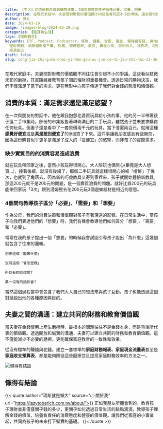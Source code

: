 ```yaml
---
title: 【生活】從價值觀差異到購物決策，4個問句教會孩子搞懂必要、需要、想要
description: 在現代家庭中，夫妻間對財務的價值觀不同往往會引起不小的爭議。這些看似枝微末節的磨擦，其實隱藏著教育孩子關於理財的重要機會。透過日常的購物決策，我們不僅滿足了當下的需求，更在無形中向孩子傳達了我們對金錢的態度和價值觀。
author: 懶大
date: 2024-03-29
image: /images/blog/2024-03-29.png
categories: [職涯與生活]
tags: [理財觀念]
keywords: ETF, Podcast, Podcaster, 保險, 儲蓄, 台股, 基金, 懶得變有錢, 房地產, 投資, 投資理財, 支出, 收入, 理財,
  理財規劃, 瑪斯理財兩三事, 稅務, 總體經濟, 美股, 職涯心得, 股利收入, 複委託, 記帳, 閱讀心得, 財務規劃, 財商, 貸款, 資產配置, 退休規劃,
  開源節流
draft: false
slug: cong-jia-zhi-guan-chai-yi-dao-gou-wu-jue-ce-ni-jiu-shi-hai-zi-de-li-cai-jiao-yu-da-shi
---
```

在現代家庭中，夫妻間對財務的價值觀不同往往會引起不小的爭議。這些看似枝微末節的磨擦，其實隱藏著教育孩子關於理財的重要機會。透過日常的購物決策，我們不僅滿足了當下的需求，更在無形中向孩子傳達了我們對金錢的態度和價值觀。

## 消費的本質：滿足需求還是滿足慾望？

在一次與朋友的對話中，他在跟我抱怨老婆買玩具給小孩的事。他的另一半帶著孩子逛二手市集時，部份的市集販售著琳瑯滿目的二手玩具，雖然孩子並未要求購買任何玩具。但妻子還是看中了一套原價兩千元的玩具，當下僅需兩百元，就用這種 **感覺好便宜**或是**真是撿到便宜了**的`原因`買了下來。這件事讓我朋友感到有些無奈，因為這份購買似乎更多是滿足了成人的「撿便宜」的慾望，而非孩子的實際需求。

### 缺少實質目的的消費容易造成浪費

就在玩具帶回家之後，當然小孩玩得很開心，大人陪玩也很開心(畢竟是大人想買…)，接著後續，就沒有後續了，那個二手玩具就這樣很開心的被「嚐鮮」了幾次，也就到了角落去，因為新的巧虎教具又寄到家裡來，孩子就開始體驗新教具。那這200元就不是200元的問題，是一個實質浪費的問題。就好比買200元的玩具能帶回家玩「3次」跟到湯姆熊去花200元玩3個遊樂器材是相近的意思。

### 4個問句教導孩子區分「必要」、「需要」和「想要」

作為父母，我們的消費決策和價值觀對孩子有著深遠的影響。在日常生活中，當孩子向我們表達他們的「想要」時，我們有機會教導他們如何區分「想要」、「需要」和「必要」。

常常在我的孩子提出一個「想要」的時候我會試圖引導孩子說出「為什麼」這幾個就包含了往來的邏輯。

`想要這個「能做什麼」`

`沒有這個「會怎麼樣」`

`所以有的話你會?`

`萬一沒有的話你會?`

當然這個過程當中會包含了我們大人自己的想法來與孩子互動，孩子也能透過這個對話說出他的各種原因與目的。

## 夫妻之間的溝通：建立共同的財務和教育價值觀

當夫妻在金錢使用上產生磨擦時，最根本的問題往往不是金錢本身，而是背後所代表的價值觀。透過開放和誠實的溝通，夫妻可以建立共同的財務和教育價值觀。這不僅能減少不必要的磨擦，更能確保家庭教育的一致性和效果。

從沒有標準的賺錢與花錢，建立一套標準的**家庭財務報表、家庭現金流量表**甚至是**家庭收支預算表**，都是能夠降低這些磨擦並且提高家庭財務效率的方法之一。

![懶得有結論](/images/blog/lazytobeconclude.svg)
## 懶得有結論

{{< quote author="瑪斯就是懶大" source="👉關於我" url="https://lazytoberich.com.tw/about/">}}
正如我朋友所體會到的，教育孩子理財並非僅僅關乎錢的多少，更關乎如何透過日常生活的點點滴滴，教導孩子理解金錢的價值，培養負責任的消費態度和健康的價值觀。讓我們從家庭的小事做起，共同為孩子的未來打下堅實的基礎。
{{< /quote >}}

